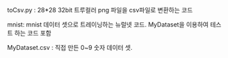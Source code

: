 toCsv.py : 28*28 32bit 트루컬러 png 파일을 csv파일로 변환하는 코드

mnist: mnist 데이터 셋으로 트레이닝하는 뉴럴넷 코드. MyDataset을 이용하여 테스트 하는 코드 포함

MyDataset.csv : 직접 만든 0~9 숫자 데이터 셋.

 